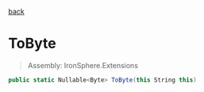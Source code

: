 ﻿

[back](/IronSphere.Extensions/StringCastingExtension)

# ToByte

> Assembly: IronSphere.Extensions

```csharp
public static Nullable<Byte> ToByte(this String this)
```



 